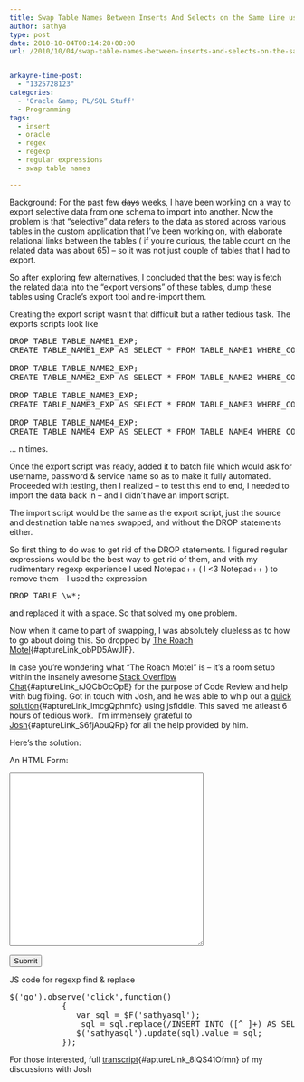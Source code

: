 ```yaml
---
title: Swap Table Names Between Inserts And Selects on the Same Line using Regular Expressions
author: sathya
type: post
date: 2010-10-04T00:14:28+00:00
url: /2010/10/04/swap-table-names-between-inserts-and-selects-on-the-same-line-using-regular-expressions/


arkayne-time-post:
  - "1325728123"
categories:
  - 'Oracle &amp; PL/SQL Stuff'
  - Programming
tags:
  - insert
  - oracle
  - regex
  - regexp
  - regular expressions
  - swap table names

---
```

Background: For the past few <span style="text-decoration: line-through;">days</span> weeks, I have been working on a way to export selective data from one schema to import into another. Now the problem is that &#8220;selective&#8221; data refers to the data as stored across various tables in the custom application that I&#8217;ve been working on, with elaborate relational links between the tables ( if you&#8217;re curious, the table count on the related data was about 65) &#8211; so it was not just couple of tables that I had to export.  
<!--more-->

So after exploring few alternatives, I concluded that the best way is fetch the related data into the &#8220;export versions&#8221; of these tables, dump these tables using Oracle&#8217;s export tool and re-import them.

Creating the export script wasn&#8217;t that difficult but a rather tedious task. The exports scripts look like

<pre class="brush:sql">DROP TABLE TABLE_NAME1_EXP;
CREATE TABLE_NAME1_EXP AS SELECT * FROM TABLE_NAME1 WHERE_CONDITION;

DROP TABLE TABLE_NAME2_EXP;
CREATE TABLE_NAME2_EXP AS SELECT * FROM TABLE_NAME2 WHERE_CONDITION;

DROP TABLE TABLE_NAME3_EXP;
CREATE TABLE_NAME3_EXP AS SELECT * FROM TABLE_NAME3 WHERE_CONDITION;

DROP TABLE TABLE_NAME4_EXP;
CREATE TABLE_NAME4_EXP AS SELECT * FROM TABLE_NAME4 WHERE_CONDITION;</pre>

&#8230; n times.

Once the export script was ready, added it to batch file which would ask for username, password & service name so as to make it fully automated. Proceeded with testing, then I realized &#8211; to test this end to end, I needed to import the data back in &#8211; and I didn&#8217;t have an import script.

The import script would be the same as the export script, just the source and destination table names swapped, and without the DROP statements either.

So first thing to do was to get rid of the DROP statements. I figured regular expressions would be the best way to get rid of them, and with my rudimentary regexp experience I used Notepad++ ( I <3 Notepad++ ) to remove them &#8211; I used the expression

<pre class="brush:sql">DROP TABLE \w*;</pre>

and replaced it with a space. So that solved my one problem.

Now when it came to part of swapping, I was absolutely clueless as to how to go about doing this. So dropped by [The Roach Motel][1]{#aptureLink_obPD5AwJlF}.

In case you&#8217;re wondering what &#8220;The Roach Motel&#8221; is &#8211; it&#8217;s a room setup within the insanely awesome [Stack Overflow Chat][2]{#aptureLink_rJQCbOcOpE} for the purpose of Code Review and help with bug fixing. Got in touch with Josh, and he was able to whip out a [quick solution][3]{#aptureLink_lmcgQphmfo} using jsfiddle. This saved me atleast 6 hours of tedious work.  I&#8217;m immensely grateful to [Josh][4]{#aptureLink_S6fjAouQRp} for all the help provided by him.

Here&#8217;s the solution:

An HTML Form:

<pre class="brush:html"><textarea id="sathyasql" cols="40" rows="20"></textarea>
<input id="go" type="submit" />
</pre>

JS code for regexp find & replace

<pre class="brush:js">$('go').observe('click',function()
           {
              var sql = $F('sathyasql');
               sql = sql.replace(/INSERT INTO ([^ ]+) AS SELECT \* FROM ([^ ]+)/g,'INSERT INTO $2 AS SELECT * FROM $1');
              $('sathyasql').update(sql).value = sql;
           });
</pre>

For those interested, full [transcript][5]{#aptureLink_8lQS41Ofmn} of my discussions with Josh

 [1]: https://chat.meta.stackoverflow.com/rooms/224/the-roach-motel
 [2]: https://chat.meta.stackoverflow.com/
 [3]: https://jsfiddle.net/M6dxn/1/
 [4]: https://meta.stackoverflow.com/users/131541?tab=accounts#tab-top
 [5]: https://chat.meta.stackoverflow.com/transcript/message/208874#208874
